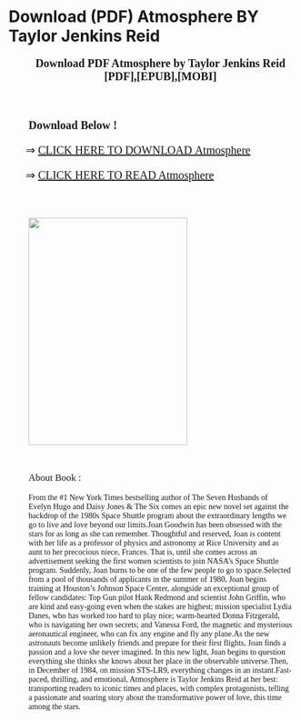 # Download (PDF) Atmosphere BY Taylor Jenkins Reid

<p style="text-align: center; padding-left: 35px; padding-right: 5px; font-family: Georgia; font-size: 20px;"><strong>Download PDF Atmosphere by Taylor Jenkins Reid [PDF],[EPUB],[MOBI]</strong></p><p style="text-align: center; padding-left: 35px; padding-right: 5px; font-family: Georgia; font-size: 20px;">&nbsp;</p><p style="padding-left: 35px; padding-right: 5px; font-family: Georgia; font-size: 20px;"><strong>Download Below !</strong></p><p style="text-align: left; font-size: 20px; font-family: Georgia; padding-left: 30px;">&rArr;&nbsp;<a title="CLICK HERE TO DOWNLOAD&nbsp;Atmosphere" href="https://readerclub.my.id/book.php?isbn=220817728-atmosphere">CLICK HERE TO DOWNLOAD&nbsp;Atmosphere</a></p><p style="text-align: left; font-size: 20px; font-family: Georgia; padding-left: 30px;">&rArr;&nbsp;<a title="CLICK HERE TO READ Atmosphere" href="https://readerclub.my.id/book.php?isbn=220817728-atmosphere">CLICK HERE TO READ Atmosphere</a></p><p style="text-align: left; font-size: 20px; font-family: Georgia; padding-left: 30px;">&nbsp;</p><p style="padding-left: 35px; padding-right: 5px; text-align: left;"><img src="https://i.gr-assets.com/images/S/compressed.photo.goodreads.com/books/1730469032l/220817728.jpg" width="279" height="400" /></p><p style="padding-left: 35px; padding-right: 5px; text-align: left;">&nbsp;</p><p style="padding-left: 35px; padding-right: 5px; text-align: left; font-family: Georgia; font-size: 17px;">About Book :</p><p style="padding-left: 35px; padding-right: 5px; text-align: left; font-family: Georgia;">From the #1 New York Times bestselling author of The Seven Husbands of Evelyn Hugo and Daisy Jones &amp; The Six comes an epic new novel set against the backdrop of the 1980s Space Shuttle program about the extraordinary lengths we go to live and love beyond our limits.Joan Goodwin has been obsessed with the stars for as long as she can remember. Thoughtful and reserved, Joan is content with her life as a professor of physics and astronomy at Rice University and as aunt to her precocious niece, Frances. That is, until she comes across an advertisement seeking the first women scientists to join NASA’s Space Shuttle program. Suddenly, Joan burns to be one of the few people to go to space.Selected from a pool of thousands of applicants in the summer of 1980, Joan begins training at Houston’s Johnson Space Center, alongside an exceptional group of fellow candidates: Top Gun pilot Hank Redmond and scientist John Griffin, who are kind and easy-going even when the stakes are highest; mission specialist Lydia Danes, who has worked too hard to play nice; warm-hearted Donna Fitzgerald, who is navigating her own secrets; and Vanessa Ford, the magnetic and mysterious aeronautical engineer, who can fix any engine and fly any plane.As the new astronauts become unlikely friends and prepare for their first flights, Joan finds a passion and a love she never imagined. In this new light, Joan begins to question everything she thinks she knows about her place in the observable universe.Then, in December of 1984, on mission STS-LR9, everything changes in an instant.Fast-paced, thrilling, and emotional, Atmosphere is Taylor Jenkins Reid at her best: transporting readers to iconic times and places, with complex protagonists, telling a passionate and soaring story about the transformative power of love, this time among the stars.</p><p style="text-align: left; font-size: 20px; font-family: Georgia; padding-left: 30px;">&nbsp;</p><p style="font-size: 20px; text-align: right; font-family: Georgia; padding-left: 30px;">&nbsp;</p>
